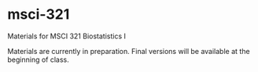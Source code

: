 # msci-321
Materials for MSCI 321 Biostatistics I

Materials are currently in preparation. Final versions will be available at the beginning of class.